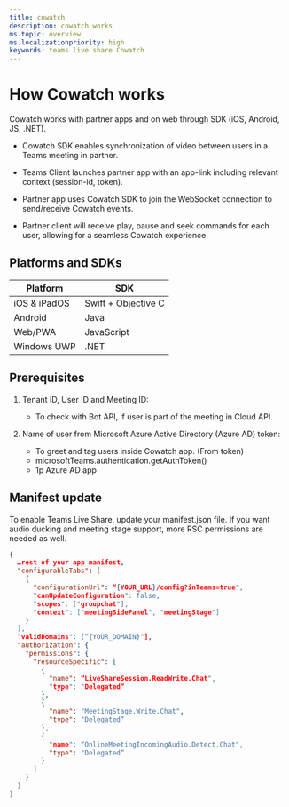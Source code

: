 ```yaml
---
title: cowatch
description: cowatch works
ms.topic: overview
ms.localizationpriority: high
keywords: teams live share Cowatch  
---
```


# How Cowatch works

Cowatch works with partner apps and on web through SDK (iOS, Android, JS, .NET).

* Cowatch SDK enables synchronization of video between users in a Teams meeting in partner.

* Teams Client launches partner app with an app-link including relevant context (session-id, token).

* Partner app uses Cowatch SDK to join the WebSocket connection to send/receive Cowatch events.

* Partner client will receive play, pause and seek commands for each user, allowing for a seamless Cowatch experience.

## Platforms and SDKs

| Platform | SDK |
| --- | --- |
| iOS & iPadOS | Swift + Objective C |
| Android | Java |
| Web/PWA | JavaScript |
| Windows UWP | .NET |

## Prerequisites

1. Tenant ID, User ID and Meeting ID:

    * To check with Bot API, if user is part of the meeting in Cloud API.

1. Name of user from Microsoft Azure Active Directory (Azure AD) token:  

    * To greet and tag users inside Cowatch app. (From token)
    * microsoftTeams.authentication.getAuthToken()  
    * 1p Azure AD  app

## Manifest update

To enable Teams Live Share, update your manifest.json file. If you want audio ducking and meeting stage support, more RSC permissions are needed as well.

```json
{
  …rest of your app manifest,
  "configurableTabs": [
    {
      "configurationUrl": “{YOUR_URL}/config?inTeams=true",
      "canUpdateConfiguration": false,
      "scopes": ["groupchat"],
      "context": ["meetingSidePanel", "meetingStage"]
    }
  ],
  "validDomains": [“{YOUR_DOMAIN}"],
  "authorization": {
    "permissions": {
      "resourceSpecific": [
        {
          "name": “LiveShareSession.ReadWrite.Chat",
          "type": "Delegated“
        },
        {
          "name": "MeetingStage.Write.Chat",
          "type": "Delegated“
        },
        {
          "name": “OnlineMeetingIncomingAudio.Detect.Chat",
          "type": "Delegated“
        }
      ]
    }
  }
}

```
